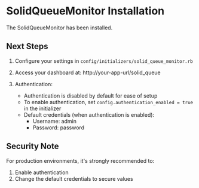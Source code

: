 # SolidQueueMonitor Installation

The SolidQueueMonitor has been installed.

## Next Steps

1. Configure your settings in `config/initializers/solid_queue_monitor.rb`

2. Access your dashboard at: http://your-app-url/solid_queue

3. Authentication:
   - Authentication is disabled by default for ease of setup
   - To enable authentication, set `config.authentication_enabled = true` in the initializer
   - Default credentials (when authentication is enabled):
     - Username: admin
     - Password: password

## Security Note

For production environments, it's strongly recommended to:

1. Enable authentication
2. Change the default credentials to secure values
